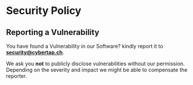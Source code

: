# Security Policy

## Reporting a Vulnerability

You have found a Vulnerability in our Software? kindly report it to **security@cybertap.ch**.

We ask you **not** to publicly disclose vulnerabilities without our permission.
Depending on the severity and impact we might be able to compensate the reporter.
